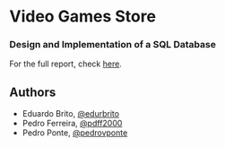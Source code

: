 # Video Games Store
### Design and Implementation of a SQL Database

For the full report, check [here](report/Report_3.pdf).

## Authors

* Eduardo Brito, [@edurbrito](https://github.com/edurbrito)
* Pedro Ferreira, [@pdff2000](https://github.com/pdff2000)
* Pedro Ponte, [@pedrovponte](https://github.com/pedrovponte)